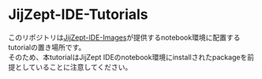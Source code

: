 # JijZept-IDE-Tutorials
このリポジトリは[JijZept-IDE-Images](https://github.com/Jij-Inc/JijZept-IDE-Images)が提供するnotebook環境に配置するtutorialの置き場所です。  
そのため、本tutorialはJijZept IDEのnotebook環境にinstallされたpackageを前提としていることに注意してください。

